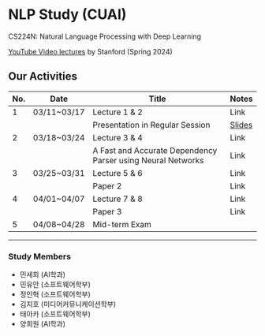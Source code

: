 # NLP Study (CUAI)
CS224N: Natural Language Processing with Deep Learning

[YouTube Video lectures](https://youtube.com/playlist?list=PLoROMvodv4rOaMFbaqxPDoLWjDaRAdP9D&si=r8djSieatiCCatQV) by Stanford (Spring 2024)

## Our Activities

| No.  | Date           | Title                          | Notes                          |
|------|----------------|--------------------------------|--------------------------------|
| 1    | 03/11~03/17    | Lecture 1 & 2                                | Link           |
|      |                | Presentation in Regular Session            | [Slides](https://github.com/hak3601/NLP-CS224n/blob/2f994948fd3238100e6563e37990880841cc964d/pdf/ppt-slides.pdf)
| 2    | 03/18~03/24    | Lecture 3 & 4                                               | Link           |
|      |                | A Fast and Accurate Dependency Parser using Neural Networks | Link           |
| 3    | 03/25~03/31    | Lecture 5 & 6                                               | Link           |
|      |                | Paper 2                                                     | Link           |
| 4    | 04/01~04/07    | Lecture 7 & 8                                               | Link           |
|      |                | Paper 3                                                     | Link           |
| 5    | 04/08~04/28    | Mid-term Exam                                               |                |

---
### Study Members
- 민세희	(AI학과)	
- 민유안	(소프트웨어학부)	
- 정인혁	(소프트웨어학부)
- 김지호	(미디어커뮤니케이션학부)	
- 태아카	(소프트웨어학부)
- 양희원	(AI학과)	
